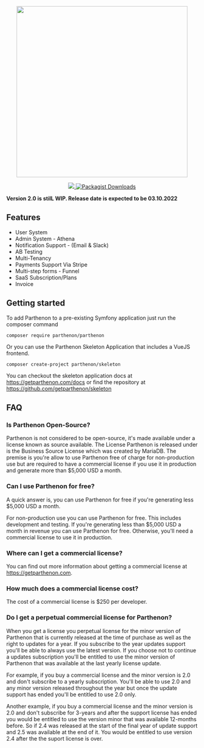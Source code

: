 <p align="center">
  <img width="450px" src="https://getparthenon.com/images/logo.svg">
</p>

<p align="center">
  <a href="https://scrutinizer-ci.com/g/getparthenon/parthenon/?branch=main">
    <img src="https://scrutinizer-ci.com/g/getparthenon/parthenon/badges/quality-score.png?b=main">
  </a>
  <a href="https://packagist.org/packages/parthenon/parthenon">
    <img alt="Packagist Downloads" src="https://img.shields.io/packagist/dt/parthenon/parthenon">
  </a>
  <br>
</p>

**Version 2.0 is stilL WIP. Release date is expected to be 03.10.2022**

## Features

* User System
* Admin System - Athena
* Notification Support - (Email & Slack)
* AB Testing
* Multi-Tenancy
* Payments Support Via Stripe
* Multi-step forms - Funnel
* SaaS Subscription/Plans
* Invoice

## Getting started

To add Parthenon to a pre-existing Symfony application just run the composer command

```
composer require parthenon/parthenon
```

Or you can use the Parthenon Skeleton Application that includes a VueJS frontend.

```
composer create-project parthenon/skeleton
```

You can checkout the skeleton application docs at https://getparthenon.com/docs or find the repository at https://github.com/getparthenon/skeleton

## FAQ

### Is Parthenon Open-Source?

Parthenon is not considered to be open-source, it's made available under a license known as source available. The License Parthenon is released under is the Business Source License which was created by MariaDB. The premise is you're allow to use Parthenon free of charge for non-production use but are required to have a commercial license if you use it in production and generate more than $5,000 USD a month.

### Can I use Parthenon for free?

A quick answer is, you can use Parthenon for free if you're generating less $5,000 USD a month.

For non-production use you can use Parthenon for free. This includes development and testing. If you're generating less than $5,000 USD a month in revenue you can use Parthenon for free. Otherwise, you'll need a commercial license to use it in production.

### Where can I get a commercial license?

You can find out more information about getting a commercial license at https://getparthenon.com.

### How much does a commercial license cost?

The cost of a commercial license is $250 per developer.

### Do I get a perpetual commercial license for Parthenon?

When you get a license you perpetual license for the minor version of Parthenon that is currently released at the time of purchase as well as the right to updates for a year. If you subscribe to the year updates support you'll be able to always use the latest version. If you choose not to continue a updates subscription you'll be entitled to use the minor version of Parthenon that was available at the last yearly license update.

For example, if you buy a commercial license and the minor version is 2.0 and don't subscribe to a yearly subscription. You'll be able to use 2.0 and any minor version released throughout the year but once the update support has ended you'll be entitled to use 2.0 only.

Another example, if you buy a commercial license and the minor version is 2.0 and don't subscribe for 3-years and after the support license has ended you would be entitled to use the version minor that was available 12-months before. So if 2.4 was released at the start of the final year of update support and 2.5 was available at the end of it. You would be entitled to use version 2.4 after the the suport license is over.